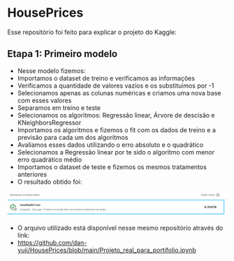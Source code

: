 # HousePrices
Esse repositório foi feito para explicar o projeto do Kaggle:

## Etapa 1: Primeiro modelo
- Nesse modelo fizemos:
- Importamos o dataset de treino e verificamos as informações
- Verificamos a quantidade de valores vazios e os substituimos por -1
- Selecionamos apenas as colunas numéricas e criamos uma nova base com esses valores
- Separamos em treino e teste
- Selecionamos os algoritmos: Regressão linear, Árvore de descisão e KNeighborsRegressor
- Importamos os algoritmos e fizemos o fit com os dados de treino e a previsão para cada um dos algoritmos
- Avaliamos esses dados utilizando o erro absoluto e o quadrático
- Selecionamos a Regressão linear por te sido o algoritmo com menor erro quadrático médio
- Importamos o dataset de teste e fizemos os mesmos tratamentos anteriores
- O resultado obtido foi:
<img src="https://github.com/dan-yuji/HousePrices/blob/main/imagens/Captura%20de%20tela%202025-01-14%20011537.png" />

- O arquivo utilizado está disponível nesse mesmo repositório através do link:
- https://github.com/dan-yuji/HousePrices/blob/main/Projeto_real_para_portifolio.ipynb
 
